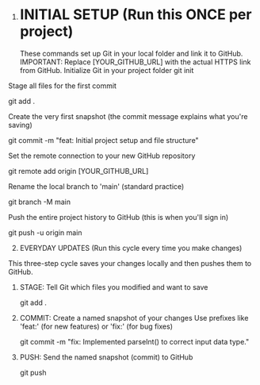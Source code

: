 1. # INITIAL SETUP (Run this ONCE per project)
   These commands set up Git in your local folder and link it to GitHub.
   IMPORTANT: Replace [YOUR_GITHUB_URL] with the actual HTTPS link from GitHub.
   Initialize Git in your project folder
   git init

Stage all files for the first commit

git add .

Create the very first snapshot (the commit message explains what you're saving)

git commit -m "feat: Initial project setup and file structure"

Set the remote connection to your new GitHub repository

git remote add origin [YOUR_GITHUB_URL]

Rename the local branch to 'main' (standard practice)

git branch -M main

Push the entire project history to GitHub (this is when you'll sign in)

git push -u origin main

2.  EVERYDAY UPDATES (Run this cycle every time you make changes)

This three-step cycle saves your changes locally and then pushes them to GitHub.

1. STAGE: Tell Git which files you modified and want to save

   git add .

2. COMMIT: Create a named snapshot of your changes
   Use prefixes like 'feat:' (for new features) or 'fix:' (for bug fixes)

   git commit -m "fix: Implemented parseInt() to correct input data type."

3. PUSH: Send the named snapshot (commit) to GitHub

   git push
